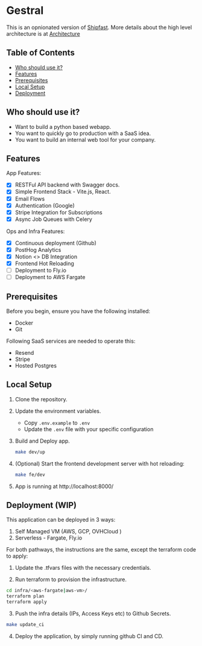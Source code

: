 # Gestral

This is an opnionated version of [Shipfast](https://shipfa.st/). More details about the high level architecture is at [Architecture](ARCHITECTURE.md)

## Table of Contents
- [Who should use it?](#who-should-use-it)
- [Features](#features)
- [Prerequisites](#prerequisites)
- [Local Setup](#local-setup)
- [Deployment](#deployment)


## Who should use it?
- Want to build a python based webapp.
- You want to quickly go to production with a SaaS idea.
- You want to build an internal web tool for your company.

## Features

App Features:
- [x] RESTFul API backend with Swagger docs.
- [x] Simple Frontend Stack - Vite.js, React.
- [x] Email Flows
- [x] Authentication (Google)
- [x] Stripe Integration for Subscriptions
- [x] Async Job Queues with Celery

Ops and Infra Features:
- [x] Continuous deployment (Github)
- [x] PostHog Analytics
- [x] Notion <> DB Integration
- [x] Frontend Hot Reloading
- [ ] Deployment to Fly.io
- [ ] Deployment to AWS Fargate

## Prerequisites

Before you begin, ensure you have the following installed:
- Docker
- Git

Following SaaS services are needed to operate this:
- Resend
- Stripe
- Hosted Postgres

## Local Setup

1. Clone the repository.

2. Update the environment variables.
   - Copy `.env.example` to `.env`
   - Update the `.env` file with your specific configuration

3. Build and Deploy app.

   ```sh
   make dev/up
   ```
4. (Optional) Start the frontend development server with hot reloading:
   ```sh
   make fe/dev
   ```
5. App is running at http://localhost:8000/

## Deployment (WIP)

This application can be deployed in 3 ways:
1. Self Managed VM (AWS, GCP, OVHCloud )
2. Serverless - Fargate, Fly.io

For both pathways, the instructions are the same, except the terraform code to apply:

1. Update the .tfvars files with the necessary credentials.

2. Run terraform to provision the infrastructure.

```sh
cd infra/<aws-fargate|aws-vm>/
terraform plan
terraform apply
```

3. Push the infra details (IPs, Access Keys etc) to Github Secrets.

```sh
make update_ci
```

4. Deploy the application, by simply running github CI and CD.
